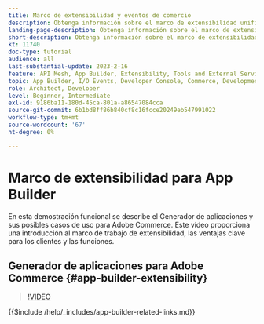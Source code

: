 ```yaml
---
title: Marco de extensibilidad y eventos de comercio
description: Obtenga información sobre el marco de extensibilidad unificado y la noche de comercio
landing-page-description: Obtenga información sobre el marco de extensibilidad unificado y la noche de comercio
short-description: Obtenga información sobre el marco de extensibilidad unificado y la noche de comercio
kt: 11740
doc-type: tutorial
audience: all
last-substantial-update: 2023-2-16
feature: API Mesh, App Builder, Extensibility, Tools and External Services, Eventing, Backend Development
topic: App Builder, I/O Events, Developer Console, Commerce, Development, Integrations
role: Architect, Developer
level: Beginner, Intermediate
exl-id: 9186ba11-180d-45ca-801a-a86547084cca
source-git-commit: 6b1bd8ff86b840cf8c16fcce20249eb547991022
workflow-type: tm+mt
source-wordcount: '67'
ht-degree: 0%

---
```


# Marco de extensibilidad para App Builder

En esta demostración funcional se describe el Generador de aplicaciones y sus posibles casos de uso para Adobe Commerce. Este vídeo proporciona una introducción al marco de trabajo de extensibilidad, las ventajas clave para los clientes y las funciones.

## Generador de aplicaciones para Adobe Commerce {#app-builder-extensibility}

>[!VIDEO](https://video.tv.adobe.com/v/3413328?learn=on)

{{$include /help/_includes/app-builder-related-links.md}}
